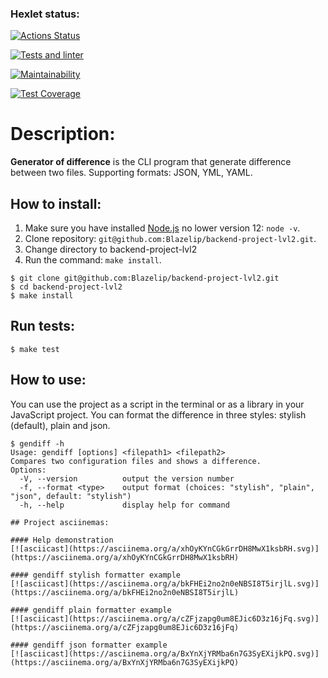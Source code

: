 ### Hexlet status:
[![Actions Status](https://github.com/Blazelip/backend-project-lvl2/workflows/hexlet-check/badge.svg)](https://github.com/Blazelip/backend-project-lvl2/actions)

[![Tests and linter](https://github.com/Blazelip/backend-project-lvl2/actions/workflows/tests-lint.yml/badge.svg)](https://github.com/Blazelip/backend-project-lvl2/actions)

[![Maintainability](https://api.codeclimate.com/v1/badges/1ba2bd3409d1d18af39a/maintainability)](https://codeclimate.com/github/Blazelip/backend-project-lvl2/maintainability)

[![Test Coverage](https://api.codeclimate.com/v1/badges/1ba2bd3409d1d18af39a/test_coverage)](https://codeclimate.com/github/Blazelip/backend-project-lvl2/test_coverage)

# Description: 
**Generator of difference** is the CLI program that generate difference between two files. Supporting formats: JSON, YML, YAML.

## How to install:
1. Make sure you have installed [Node.js](https://nodejs.org/en/) no lower version 12: ```node -v```.
2. Clone repository: ```git@github.com:Blazelip/backend-project-lvl2.git```.
3. Change directory to backend-project-lvl2
4. Run the command: ```make install```.

```shell
$ git clone git@github.com:Blazelip/backend-project-lvl2.git
$ cd backend-project-lvl2
$ make install
```

## Run tests:
```shell
$ make test
```

## How to use:
You can use the project as a script in the terminal or as a library in your JavaScript project. You can format the difference in three styles: stylish (default), plain and json.
```shell
$ gendiff -h
Usage: gendiff [options] <filepath1> <filepath2>
Compares two configuration files and shows a difference.
Options:
  -V, --version          output the version number
  -f, --format <type>    output format (choices: "stylish", "plain", "json", default: "stylish")
  -h, --help             display help for command

## Project asciinemas:

#### Help demonstration
[![asciicast](https://asciinema.org/a/xhOyKYnCGkGrrDH8MwX1ksbRH.svg)](https://asciinema.org/a/xhOyKYnCGkGrrDH8MwX1ksbRH)

#### gendiff stylish formatter example
[![asciicast](https://asciinema.org/a/bkFHEi2no2n0eNBSI8T5irjlL.svg)](https://asciinema.org/a/bkFHEi2no2n0eNBSI8T5irjlL)

#### gendiff plain formatter example
[![asciicast](https://asciinema.org/a/cZFjzapg0um8EJic6D3z16jFq.svg)](https://asciinema.org/a/cZFjzapg0um8EJic6D3z16jFq)

#### gendiff json formatter example
[![asciicast](https://asciinema.org/a/BxYnXjYRMba6n7G3SyEXijkPQ.svg)](https://asciinema.org/a/BxYnXjYRMba6n7G3SyEXijkPQ)


